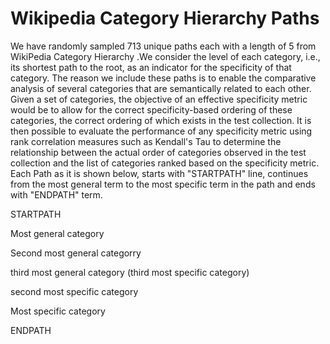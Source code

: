 # Wikipedia Category Hierarchy Paths
 We have randomly sampled 713 unique paths each with a length of 5 from WikiPedia Category Hierarchy .We consider the level of each category, i.e., its shortest path to the root, as an indicator for the specificity of that category. The reason we include these paths is to enable the comparative analysis of several categories that are semantically related to each other. Given a set of categories, the objective of an effective specificity metric would be to allow for the correct specificity-based ordering of these categories, the correct ordering of which exists in the test collection. It is then possible to evaluate the performance of any specificity metric using rank correlation measures such as  Kendall's Tau to determine the relationship between the actual order of categories observed in the test collection and the list of categories ranked based on the specificity metric. 
 Each Path as it is shown below, starts with "STARTPATH" line, continues from the most general term to the most specific term in the path and ends with "ENDPATH" term.
 
 STARTPATH
 
 Most general category

 Second most general categorry

 third most general category (third most specific category)

 second most specific category

 Most specific category

 ENDPATH
 
